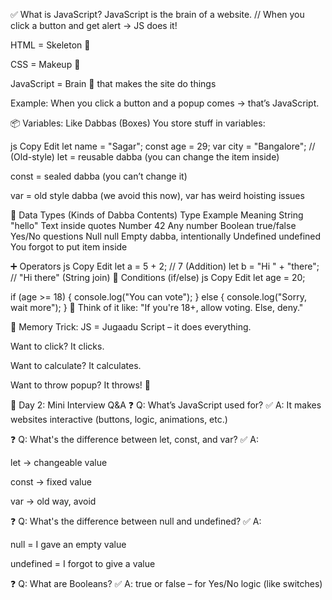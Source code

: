 ✅ What is JavaScript?
JavaScript is the brain of a website.
// When you click a button and get alert → JS does it!

HTML = Skeleton 🦴

CSS = Makeup 💄

JavaScript = Brain 🧠 that makes the site do things

Example: When you click a button and a popup comes → that’s JavaScript.

📦 Variables: Like Dabbas (Boxes)
You store stuff in variables:

js
Copy
Edit
let name = "Sagar";
const age = 29;
var city = "Bangalore"; // (Old-style)
let = reusable dabba (you can change the item inside)

const = sealed dabba (you can’t change it)

var = old style dabba (we avoid this now), var has weird hoisting issues

🧪 Data Types (Kinds of Dabba Contents)
Type	Example	Meaning
String	"hello"	Text inside quotes
Number	42	Any number
Boolean	true/false	Yes/No questions
Null	null	Empty dabba, intentionally
Undefined	undefined	You forgot to put item inside

➕ Operators
js
Copy
Edit
let a = 5 + 2;       // 7 (Addition)
let b = "Hi " + "there"; // "Hi there" (String join)
🔀 Conditions (if/else)
js
Copy
Edit
let age = 20;

if (age >= 18) {
  console.log("You can vote");
} else {
  console.log("Sorry, wait more");
}
🧠 Think of it like:
"If you're 18+, allow voting. Else, deny."

🧠 Memory Trick:
JS = Jugaadu Script – it does everything.

Want to click? It clicks.

Want to calculate? It calculates.

Want to throw popup? It throws! 🎉

💼 Day 2: Mini Interview Q&A
❓ Q: What’s JavaScript used for?
✅ A: It makes websites interactive (buttons, logic, animations, etc.)

❓ Q: What's the difference between let, const, and var?
✅ A:

let → changeable value

const → fixed value

var → old way, avoid

❓ Q: What's the difference between null and undefined?
✅ A:

null = I gave an empty value

undefined = I forgot to give a value

❓ Q: What are Booleans?
✅ A: true or false – for Yes/No logic (like switches)

